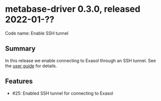 # metabase-driver 0.3.0, released 2022-01-??

Code name: Enable SSH tunnel

## Summary

In this release we enable connecting to Exasol through an SSH tunnel. See the [user guide](../user_guide/user_guide.md#connecting-through-an–ssh–tunnel) for details.

## Features

* #25: Enabled SSH tunnel for connecting to Exasol
